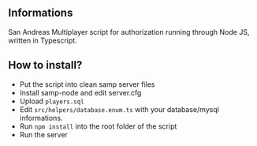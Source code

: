 ## Informations
San Andreas Multiplayer script for authorization running through Node JS, written in Typescript.

## How to install?
* Put the script into clean samp server files
* Install samp-node and edit server.cfg
* Upload ``players.sql``
* Edit ``src/helpers/database.enum.ts`` with your database/mysql informations.
* Run ``npm install`` into the root folder of the script
* Run the server
